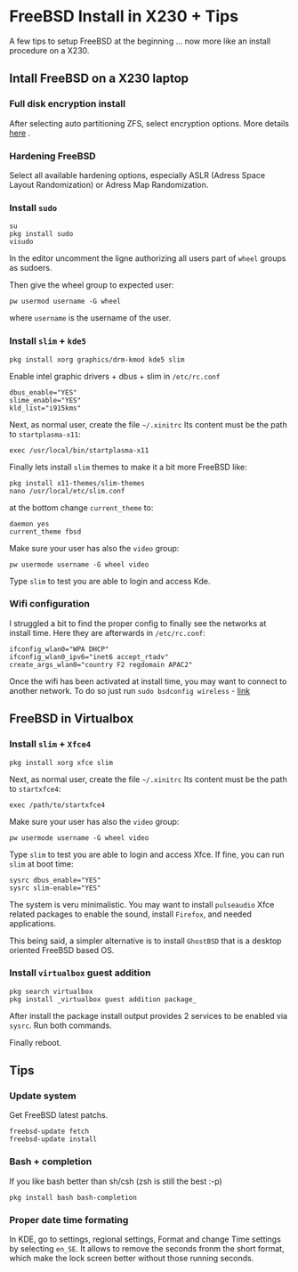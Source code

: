 # FreeBSD Install in X230 + Tips
A few tips to setup FreeBSD at the beginning ... now more like an install procedure on a X230.

## Intall FreeBSD on a X230 laptop

### Full disk encryption install
After selecting auto partitioning ZFS, select encryption options.
More details [here](https://freebsdfoundation.org/wp-content/uploads/2019/11/Configuring-Full-Disk-Encryption.pdf) .

### Hardening FreeBSD
Select all available hardening options, especially ASLR (Adress Space Layout Randomization) or Adress Map Randomization.

### Install `sudo`
```
su
pkg install sudo
visudo
```
In the editor uncomment the ligne authorizing all users part of `wheel` groups as sudoers.

Then give the wheel group to expected user:
```
pw usermod username -G wheel
```

where `username` is the username of the user.

### Install `slim` + `kde5`
```
pkg install xorg graphics/drm-kmod kde5 slim
```

Enable intel graphic drivers + dbus + slim in `/etc/rc.conf`
```
dbus_enable="YES"
slime_enable="YES"
kld_list="i915kms"
```

Next, as normal user, create the file `~/.xinitrc`
Its content must be the path to `startplasma-x11`:
```
exec /usr/local/bin/startplasma-x11
```

Finally lets install `slim` themes to make it a bit more FreeBSD like:
```
pkg install x11-themes/slim-themes
nano /usr/local/etc/slim.conf
```

at the bottom change `current_theme` to:
```
daemon yes
current_theme fbsd
```

Make sure your user has also the `video` group:
```
pw usermode username -G wheel video
```

Type `slim` to test you are able to login and access Kde.

### Wifi configuration

I struggled a bit to find the proper config to finally see the networks at install time.
Here they are afterwards in `/etc/rc.conf`:

```
ifconfig_wlan0="WPA DHCP"
ifconfig_wlan0_ipv6="inet6 accept_rtadv"
create_args_wlan0="country F2 regdomain APAC2"
```

Once the wifi has been activated at install time, you may want to connect to another network.
To do so just run `sudo bsdconfig wireless` - [link](https://www.freebsd.org/cgi/man.cgi?query=bsdconfig&sektion=8)

## FreeBSD in Virtualbox
### Install `slim` + `Xfce4`
```
pkg install xorg xfce slim
```

Next, as normal user, create the file `~/.xinitrc`
Its content must be the path to `startxfce4`:
```
exec /path/to/startxfce4
```

Make sure your user has also the `video` group:
```
pw usermode username -G wheel video
```
Type `slim` to test you are able to login and access Xfce.
If fine, you can run `slim` at boot time:
```
sysrc dbus_enable="YES"
sysrc slim-enable="YES"
```
The system is veru minimalistic. You may want to install `pulseaudio` Xfce related packages to enable the sound, install `Firefox`, and needed applications.

This being said, a simpler alternative is to install `GhostBSD` that is a desktop oriented FreeBSD based OS.

### Install `virtualbox` guest addition
```
pkg search virtualbox
pkg install _virtualbox guest addition package_
```

After install the package install output provides 2 services to be enabled via `sysrc`. Run both commands.

Finally reboot.

## Tips

### Update system

Get FreeBSD latest patchs.

```
freebsd-update fetch
freebsd-update install
```

### Bash + completion

If you like bash better than sh/csh (zsh is still the best :-p)

```
pkg install bash bash-completion
```

### Proper date time formating

In KDE, go to settings, regional settings, Format and change Time settings by selecting `en_SE`. It allows to remove the seconds fronm the short format, which make the lock screen better without those running seconds.
